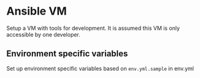# Ansible VM

Setup a VM with tools for development. It is assumed this VM is only accessible by one developer.

## Environment specific variables

Set up environment specific variables based on `env.yml.sample` in env.yml
